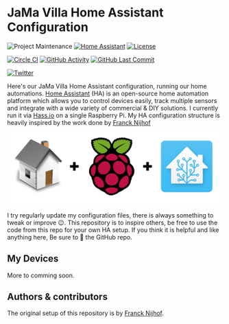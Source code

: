 # JaMa Villa Home Assistant Configuration

![Project Maintenance][maintenance-shield]
[![Home Assistant][home-assistant-shield]](home-assistant)
[![License][license-shield]](LICENSE)

[![Circle CI][circleci-shield]][circleci]
[![GitHub Activity][commits-shield]][commits]
[![GitHub Last Commit][last-commit-shield]][commits]

[![Twitter][twitter-badge]][twitter]

Here's our JaMa Villa Home Assistant configuration, running our home
automations. [Home Assistant][home-assistant] (HA) is an open-source home
automation platform which allows you to control devices easily, track multiple
sensors and integrate with a wide variety of commercial & DIY solutions.
I currently run it via [Hass.io](https://www.home-assistant.io/hassio/) on
a single Raspberry Pi. My HA configuration structure is heavily inspired by
the work done by [Franck Nijhof](https://github.com/frenck)

![HA](img/header.png "header")

I try regularly update my configuration files, there is always something to
tweak or improve 😉. This repository is to inspire others, be free to use the
code from this repo for your own HA setup. If you think it is helpful and like
anything here, Be sure to 🌟 the GitHub repo.

## My Devices

More to comming soon.

## Authors & contributors

The original setup of this repository is by [Franck Nijhof](https://github.com/frenck).

[home-assistant]: https://home-assistant.io
[issue]: https://github.com/mhaack/home-assistant-config/issues
[home-assistant-shield]:https://img.shields.io/badge/Home%20Assistant-0.98.2-blue
[license-shield]: https://img.shields.io/github/license/mhaack/home-assistant-config.svg
[maintenance-shield]: https://img.shields.io/maintenance/yes/2019.svg
[circleci-shield]: https://img.shields.io/circleci/project/github/mhaack/home-assistant-config/master.svg
[circleci]: https://circleci.com/gh/mhaack/workflows/home-assistant-config
[commits]: https://github.com/mhaack/home-assistant-config/commits/master
[commits-shield]: https://img.shields.io/github/commit-activity/m/mhaack/home-assistant-config.svg
[last-commit-shield]: https://img.shields.io/github/last-commit/mhaack/home-assistant-config.svg
[twitter]: http://twitter.com/mhaack
[twitter-badge]: https://img.shields.io/twitter/follow/mhaack.svg?style=social
